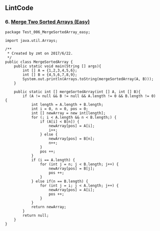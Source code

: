 ## LintCode
### 6. <a href="http://lintcode.com/problem/merge-two-sorted-arrays"> Merge Two Sorted Arrays (Easy) </a>

	package Test_006_MergeSortedArray_easy;

	import java.util.Arrays;
	
	/**
	 * Created by zmt on 2017/6/22.
	 */
	public class MergeSortedArray {
	    public static void main(String [] args){
	        int [] A = {1,2,3,4,5,6};
	        int [] B = {4,5,6,7,8,9};
	        System.out.println(Arrays.toString(mergeSortedArray(A, B)));
	    }
	
	    public static int [] mergeSortedArray(int [] A, int [] B){
	        if (A != null && B != null && A.length != 0 && B.length != 0) {
	            int length = A.length + B.length;
	            int i = 0, n = 0, pos = 0;
	            int [] newArray = new int[length];
	            for (; i < A.length && n < B.length;) {
	                if (A[i] < B[n]) {
	                    newArray[pos] = A[i];
	                    i++;
	                } else {
	                    newArray[pos] = B[n];
	                    n++;
	                }
	                pos ++;
	            }
	            if (i == A.length) {
	                for (int j = n; j < B.length; j++) {
	                    newArray[pos] = B[j];
	                    pos ++;
	                }
	            } else if(n == B.length) {
	                for (int j = i; j < A.length; j++) {
	                    newArray[pos] = A[i];
	                    pos ++;
	                }
	            }
	            return newArray;
	        }
	        return null;
	    }
	}
